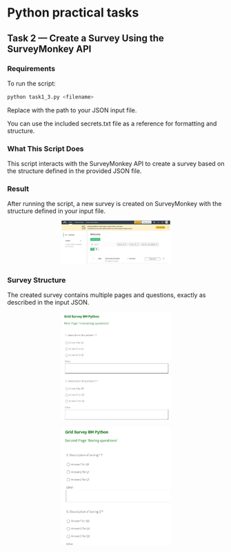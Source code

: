 # Python practical tasks

## Task 2 — Create a Survey Using the SurveyMonkey API

### Requirements
To run the script:

```bash
python task1_3.py <filename>
```
Replace <filename> with the path to your JSON input file.

You can use the included secrets.txt file as a reference for formatting and structure.

### What This Script Does

This script interacts with the SurveyMonkey API to create a survey based on the structure defined in the provided JSON file.

### Result

After running the script, a new survey is created on SurveyMonkey with the structure defined in your input file.

<p align="center"> <img src="img/img1.png" alt="Survey created confirmation" width="50%"> </p>


### Survey Structure

The created survey contains multiple pages and questions, exactly as described in the input JSON.

<p align="center"> <img src="img/img2.png" alt="Page view of survey" width="50%"> </p> <p align="center"> <img src="img/img3.png" alt="Question preview in survey" width="50%"> </p>